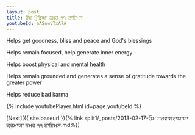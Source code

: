 ```yaml
---
layout: post
title: ਓਮ ਮੁੰਡਿਆਂ ਨਮਹ ੧੧ ਟਾਇਮਸ
youtubeId: aASnwvTxA7A
---
```

 
 
Helps get goodness, bliss and peace and God's blessings
 
Helps remain focused, help generate inner energy 
 
Helps boost physical and mental health 
 
Helps remain grounded and generates a sense of gratitude towards the greater power 
 
Helps reduce bad karma
 
 
 
 


{% include youtubePlayer.html id=page.youtubeId %}
 
[Next]({{ site.baseurl }}{% link  split1/_posts/2013-02-17-ਓਮ ਸਰਵਾਸਰਾਯਾਯਾ ਕ੍ਰਮਾਯਾ ਨਮਹ ੧੧ ਟਾਇਮਸ.md%})
 
